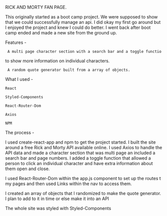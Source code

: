 RICK AND MORTY FAN PAGE.

  This originally started as a boot camp project. We were supposed to show
that we could successfully manage an api.  I did okay my first go around
but I enjoyed the project and knew I could do better. I went back after 
boot camp ended and made a new site from the ground up.

 Features - 
 
     A multi page character section with a search bar and a toggle functio
to show more information on individual characters.
           
     A random quote generator built from a array of objects.

 What I used - 
    
    React
    
    Styled-Components
    
    React-Router-Dom
    
    Axios
    
    NPM

 
 The process - 

I used create-react-app and npm to get the project started. I built the 
site around a free Rick and Morty API available online. I used Axios to 
handle the API    data and made a character section that was multi page an
included a search bar and page numbers. I added a toggle function that 
allowed a person to click an individual character and have extra 
information about them open and close. 
    
I used React-Router-Dom within the app.js component to set up the routes t
my pages and then used Links within the nav to access them.

I created an array of objects that I randomized to make the quote 
generator. I plan to add to it in time or else make it into an API

The whole site was styled with Styled-Components

